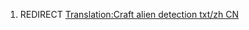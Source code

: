 1.  REDIRECT [Translation:Craft alien detection txt/zh
    CN](Translation:Craft_alien_detection_txt/zh_CN "wikilink")